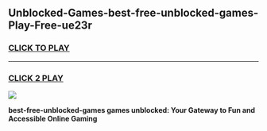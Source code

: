 
## Unblocked-Games-best-free-unblocked-games-Play-Free-ue23r
<h3>
<a href="https://premium76.site?title=best-free-unblocked-games&ref=10A">CLICK TO PLAY</a></h3>
<hr>

<h3>
<a href="https://premium76.site?title=best-free-unblocked-games&ref=10A">CLICK 2 PLAY</a>
  
</h3>

<a href="https://premium76.site?title=best-free-unblocked-games&ref=10A"><img src="https://clearcache.store/games.png"></a>


**best-free-unblocked-games games unblocked: Your Gateway to Fun and Accessible Online Gaming**

